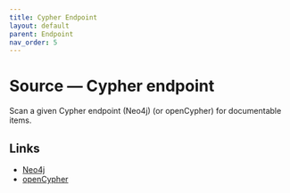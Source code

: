 ```yaml
---
title: Cypher Endpoint
layout: default
parent: Endpoint
nav_order: 5
---
```


# Source &mdash; Cypher endpoint

Scan a given Cypher endpoint (Neo4j) (or openCypher) for documentable items.

## Links

- [Neo4j](https://neo4j.com/)
- [openCypher](https://www.opencypher.org/)
